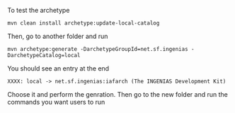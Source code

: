 
To test the archetype

	mvn clean install archetype:update-local-catalog

Then, go to another folder and run

	mvn archetype:generate -DarchetypeGroupId=net.sf.ingenias -DarchetypeCatalog=local

You should see an entry at the end

	XXXX: local -> net.sf.ingenias:iafarch (The INGENIAS Development Kit)

Choose it and perform the genration. Then go to the new folder and run the commands you want users to run
